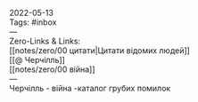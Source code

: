 2022-05-13  
Tags: #inbox  
—  
Zero-Links & Links:  
[[notes/zero/00 цитати|Цитати відомих людей]]  
[[@ Черчілль]]  
[[notes/zero/00 війна]]  
—  
Черчілль - війна -каталог грубих помилок